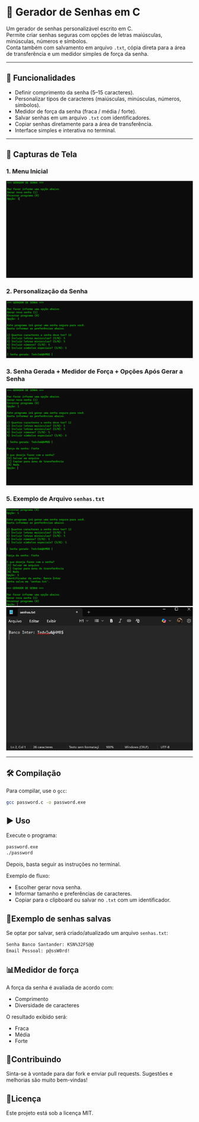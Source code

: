 # 🔐 Gerador de Senhas em C

Um gerador de senhas personalizável escrito em C.  
Permite criar senhas seguras com opções de letras maiúsculas, minúsculas, números e símbolos.  
Conta também com salvamento em arquivo `.txt`, cópia direta para a área de transferência e um medidor simples de força da senha.

---

## 🚀 Funcionalidades
- Definir comprimento da senha (5–15 caracteres).
- Personalizar tipos de caracteres (maiúsculas, minúsculas, números, símbolos).
- Medidor de força da senha (fraca / média / forte).
- Salvar senhas em um arquivo `.txt` com identificadores.
- Copiar senhas diretamente para a área de transferência.
- Interface simples e interativa no terminal.

---
## 📸 Capturas de Tela

### 1. Menu Inicial
![Menu do programa](assets/menu.png)

### 2. Personalização da Senha
![Personalização da senha](assets/personalizacao.png)

### 3. Senha Gerada + Medidor de Força + Opções Após Gerar a Senha
![Opções após gerar senha](assets/opcoes.png)

### 5. Exemplo de Arquivo `senhas.txt`
![Exemplo de arquivo senhas.txt](assets/arquivo1.png)
![Exemplo de arquivo senhas.txt](assets/arquivo2.png)

---

## 🛠️ Compilação

Para compilar, use o `gcc`:

```bash
gcc password.c -o password.exe
```
## ▶️ Uso

Execute o programa:

```bash
password.exe
./password
```
Depois, basta seguir as instruções no terminal.

Exemplo de fluxo:
- Escolher gerar nova senha.
- Informar tamanho e preferências de caracteres.
- Copiar para o clipboard ou salvar no `.txt` com um identificador.

## 📂Exemplo de senhas salvas

Se optar por salvar, será criado/atualizado um arquivo `senhas.txt`:

```bash
Senha Banco Santander: KSN%32FS@@
Email Pessoal: p@ssW0rd!
```

## 📊Medidor de força

A força da senha é avaliada de acordo com:
- Comprimento
- Diversidade de caracteres

O resultado exibido será:
- Fraca
- Média
- Forte

## 🤝Contribuindo

Sinta-se à vontade para dar fork e enviar pull requests.
Sugestões e melhorias são muito bem-vindas!

## 📜Licença

Este projeto está sob a licença MIT.
  

  

